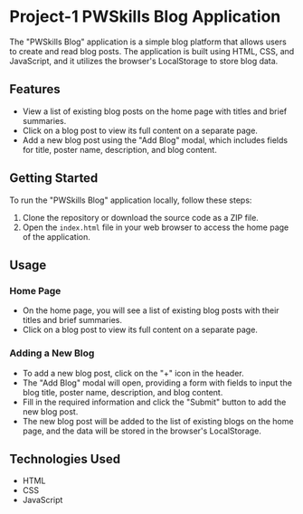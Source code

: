 
# Project-1 PWSkills Blog Application

The "PWSkills Blog" application is a simple blog platform that allows users to create and read blog posts. The application is built using HTML, CSS, and JavaScript, and it utilizes the browser's LocalStorage to store blog data.

## Features

- View a list of existing blog posts on the home page with titles and brief summaries.
- Click on a blog post to view its full content on a separate page.
- Add a new blog post using the "Add Blog" modal, which includes fields for title, poster name, description, and blog content.

## Getting Started

To run the "PWSkills Blog" application locally, follow these steps:

1. Clone the repository or download the source code as a ZIP file.
2. Open the `index.html` file in your web browser to access the home page of the application.

## Usage

### Home Page

- On the home page, you will see a list of existing blog posts with their titles and brief summaries.
- Click on a blog post to view its full content on a separate page.

### Adding a New Blog

- To add a new blog post, click on the "+" icon in the header.
- The "Add Blog" modal will open, providing a form with fields to input the blog title, poster name, description, and blog content.
- Fill in the required information and click the "Submit" button to add the new blog post.
- The new blog post will be added to the list of existing blogs on the home page, and the data will be stored in the browser's LocalStorage.

## Technologies Used

- HTML
- CSS
- JavaScript
